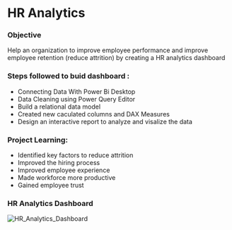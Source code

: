 <h1>HR  Analytics</h1>

<h3><b>Objective</b></h3>
Help an organization to improve employee performance and improve employee retention (reduce  attrition) by creating a HR analytics dashboard

<b><h3>Steps followed to buid dashboard : </h3></b>
- Connecting Data With Power Bi Desktop
- Data Cleaning using Power Query Editor
- Build a relational data model
- Created new caculated columns and DAX Measures
- Design an interactive report to analyze and visalize the data

<b><h3>Project Learning: </h3></b>
-  Identified  key factors to reduce attrition 
-  Improved the hiring process
-  Improved employee experience
-  Made workforce more productive
-  Gained employee trust

<b><h3>HR  Analytics Dashboard </h3></b>

![HR_Analytics_Dashboard](https://github.com/user-attachments/assets/cdafd3e7-4cc8-4941-a1dc-bef928a62a03)













